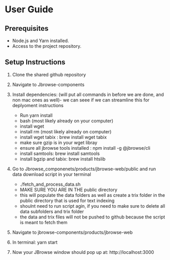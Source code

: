 # User Guide

## Prerequisites
- Node.js and Yarn installed.
- Access to the project repository.

## Setup Instructions
1. Clone the shared github repository
2. Navigate to Jbrowse-components
3. Install dependencies: (will put all commands in before we are done,   and non mac ones as well)- we can seee if we can streamline this for deplyoment instructions 
    - Run yarn install
    - bash (most likely already on your computer)
    - install wget 
    - install rm (most likely already on computer)
    - install wget tabix : brew install wget tabix
    - make sure gzip is in your wget libray 
    - ensure all jbrowse tools installed : npm install -g @jbrowse/cli
    - install samtools: brew install samtools
    - install bgzip and tabix: brew install htslib

5. Go to Jbrowse_componenets/products/jbrowse-web/public and run data download script in your terminal
    - ./fetch_and_process_data.sh 
    - MAKE SURE YOU ARE IN THE public directory 
    - this will populate the data folders as well as create a trix folder in the public directory that is used for text indexing
    - shoulnt need to run script agin, if you need to make sure to delete all data subfolders and trix folder 
    - the data and trix files will not be pushed to github because the script is meant to fetch them
6.  Navigate to jbrowse-components/products/jbrowse-web
7.  In terminal: yarn start
8. Now your JBrowse window should pop up at: http://localhost:3000